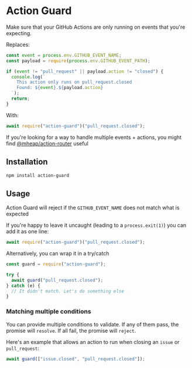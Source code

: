 # Action Guard

Make sure that your GitHub Actions are only running on events that you're expecting.

Replaces:

```javascript
const event = process.env.GITHUB_EVENT_NAME;
const payload = require(process.env.GITHUB_EVENT_PATH);

if (event != "pull_request" || payload.action != "closed") {
  console.log(`
    This action only runs on pull_request.closed
    Found: ${event}.${payload.action}
  `);
  return;
}
```

With:

```javascript
await require("action-guard")("pull_request.closed");
```

If you're looking for a way to handle multiple events + actions, you might find [@mheap/action-router](https://github.com/mheap/action-router) useful

## Installation

```bash
npm install action-guard
```

## Usage

Action Guard will reject if the `GITHUB_EVENT_NAME` does not match what is expected

If you're happy to leave it uncaught (leading to a `process.exit(1)`) you can add it as one line:

```javascript
await require("action-guard")("pull_request.closed");
```

Alternatively, you can wrap it in a try/catch

```javascript
const guard = require("action-guard");

try {
  await guard("pull_request.closed");
} catch (e) {
  // It didn't match. Let's do something else
}
```

### Matching multiple conditions

You can provide multiple conditions to validate. If any of them pass, the promise will `resolve`. If all fail, the promise will `reject`.

Here's an example that allows an action to run when closing an `issue` or `pull_request`:

```javascript
await guard(["issue.closed", "pull_request.closed"]);
```
